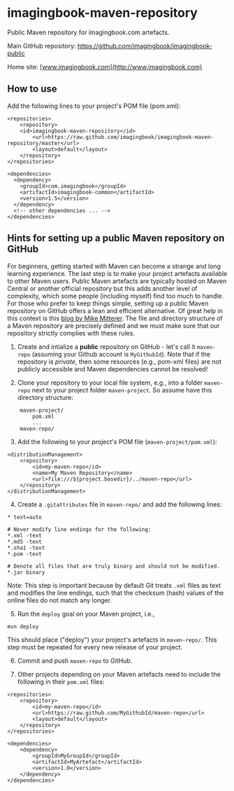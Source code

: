 # imagingbook-maven-repository
Public Maven repository for imagingbook.com artefacts.

Main GitHub repository: https://github.com/imagingbook/imagingbook-public

Home site: [www.imagingbook.com](http://www.imagingbook.com)


## How to use

Add the following lines to your project's POM file (pom.xml):

````
<repositories>
    <repository>
	<id>imagingbook-maven-repository</id>
    	<url>https://raw.github.com/imagingbook/imagingbook-maven-repository/master</url>
    	<layout>default</layout>
    </repository>
</repositories>

<dependencies>
  <dependency>
    <groupId>com.imagingbook</groupId>
    <artifactId>imagingbook-common</artifactId>
    <version>1.5</version>
  </dependency>
  <!-- other dependencies ... -->
</dependencies>
````

## Hints for setting up a public Maven repository on GitHub

For beginners, getting started with Maven can become a strange and long learning experience.
The last step is to make your project artefacts available to other Maven users.
Public Maven artefacts are typically hosted on Maven Central or another official repository but this
adds another level of complexity, which some people (including myself) find too much
to handle. For those who prefer to keep things simple, setting up a public Maven repository
on GitHub offers a lean and efficient alternative. Of great help in this context is this
[blog by Mike Mitterer](http://www.mikemitterer.at/infopoint/programmierung/maven-repository-github.html).
The file and directory structure of a Maven repository are precisely defined and we must make sure 
that our repository strictly complies with these rules.

1. Create and intialize a **public** repository on GitHub - let's call it ``maven-repo`` 
(assuming your Github account is ``MyGithubId``). 
Note that if the repository is *private*, then some resources (e.g., pom-xml files) are 
not publicly accessible and Maven dependencies cannot be resolved!

2. Clone your repository to your local file system,
e.g., into a folder ``maven-repo`` next to your project folder ``maven-project``.
So assume have this directory structure:
````
    maven-project/
		pom.xml
		...
	maven-repo/
````

3. Add the following to your project's POM file (``maven-project/pom.xml``):
````
<distributionManagement>
	<repository>
		<id>my-maven-repo</id>
		<name>My Maven Repository</name>
		<url>file:///${project.basedir}/../maven-repo</url>
	</repository>
</distributionManagement>
````

4. Create a ``.gitattributes`` file in ``maven-repo/`` and add the following lines:
````
* text=auto

# Never modify line endings for the following:
*.xml -text
*.md5 -text
*.sha1 -text
*.pom -text

# Denote all files that are truly binary and should not be modified.
*.jar binary
````
Note: This step is important because by default Git treats ``.xml`` files as text and
modifies the line endings, such that the checksum (hash) values of the online files do not match
any longer.


5. Run the ``deploy`` goal on your Maven project, i.e.,
````
mvn deploy
````
This should place ("deploy") your project's artefacts in ``maven-repo/``. 
This step must be repeated for every new release of your project.

6. Commit and push ``maven-repo`` to GitHub.

7. Other projects depending on your Maven artefacts need to include 
the following in their ``pom.xml`` files:
````
<repositories>
	<repository>
		<id>my-maven-repo</id>
		<url>https://raw.github.com/MyGithubId/maven-repo</url>
		<layout>default</layout>
	</repository>
</repositories>

<dependencies>
	<dependency>
		<groupId>MyGroupId</groupId>
		<artifactId>MyArtefact</artifactId>
		<version>1.0</version>
	</dependency>
</dependencies>
````


